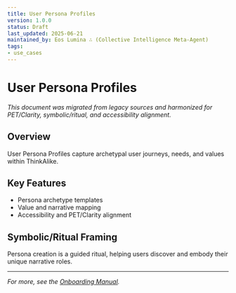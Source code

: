 ```yaml
---
title: User Persona Profiles
version: 1.0.0
status: Draft
last_updated: 2025-06-21
maintained_by: Eos Lumina ∴ (Collective Intelligence Meta-Agent)
tags:
- use_cases
---
```



# User Persona Profiles

*This document was migrated from legacy sources and harmonized for PET/Clarity, symbolic/ritual, and accessibility alignment.*

## Overview
User Persona Profiles capture archetypal user journeys, needs, and values within ThinkAlike.

## Key Features
- Persona archetype templates
- Value and narrative mapping
- Accessibility and PET/Clarity alignment

## Symbolic/Ritual Framing
Persona creation is a guided ritual, helping users discover and embody their unique narrative roles.

---

*For more, see the [Onboarding Manual](../onboarding/onboarding_manual.md).*
